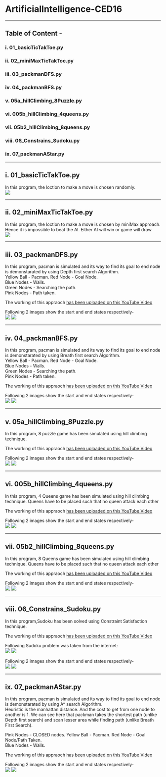 # ArtificialIntelligence-CED16
***
## Table of Content - 
### i.    01_basicTicTakToe.py
### ii.   02_miniMaxTicTakToe.py
### iii.  03_packmanDFS.py
### iv.   04_packmanBFS.py
### v.    05a_hillClimbing_8Puzzle.py
### vi.   005b_hillClimbing_4queens.py
### vii.  05b2_hillClimbing_8queens.py
### viii. 06_Constrains_Sudoku.py
### ix.   07_packmanAStar.py
***

## i.    01_basicTicTakToe.py
In this program, the loction to make a move is chosen randomly.  
![](https://github.com/sanujkul/ArtificialIntelligence-CED16/blob/master/Images/01_BasicTicTacToe.png)

***

## ii.   02_miniMaxTicTakToe.py
In this program, the loction to make a move is chosen by miniMax approach. 
Hence it is impossible to beat the AI. Either AI will win or game will draw.  
![](https://github.com/sanujkul/ArtificialIntelligence-CED16/blob/master/Images/02_miniMaxTicTacToe.png)


***

## iii.  03_packmanDFS.py  
In this program, pacman is simulated and its way to find its goal to end node is demonstarated by using Depth first search Algorithm.  
Yellow Ball - Pacman. 
Red Node - Goal Node.  
Blue Nodes - Walls.  
Green Nodes - Searching the path.   
Pink Nodes - Path taken.  

The working of this appraoch [has been uploaded on this YouTube Video](https://www.youtube.com/watch?v=-vWjmX9M5rg)

Following 2 images show the start and end states respectively-    
![](https://github.com/sanujkul/ArtificialIntelligence-CED16/blob/master/Images/03_DFS_PACKMAN_START.png) ![](https://github.com/sanujkul/ArtificialIntelligence-CED16/blob/master/Images/03_DFS_PACKMAN_END.png)

***

## iv.   04_packmanBFS.py
In this program, pacman is simulated and its way to find its goal to end node is demonstarated by using Breath first search Algorithm.  
Yellow Ball - Pacman. 
Red Node - Goal Node.  
Blue Nodes - Walls.  
Green Nodes - Searching the path.   
Pink Nodes - Path taken.  

The working of this appraoch [has been uploaded on this YouTube Video](https://www.youtube.com/watch?v=mbi9hgKg-hU)

Following 2 images show the start and end states respectively-    
![](https://github.com/sanujkul/ArtificialIntelligence-CED16/blob/master/Images/04_BFS_PACKMAN_START.png) ![](https://github.com/sanujkul/ArtificialIntelligence-CED16/blob/master/Images/04_BFS_PACKMAN_END.png)

***

## v.   05a_hillClimbing_8Puzzle.py
In this program, 8 puzzle game has been simulated using hill climbing technique.    

The working of this appraoch [has been uploaded on this YouTube Video](https://www.youtube.com/watch?v=utepHs5Nwpc&list=PLD0rOb-SUEXZ9IMxkrxjcj0LJnzunQeAd&index=1)

Following 2 images show the start and end states respectively-    
![](https://github.com/sanujkul/ArtificialIntelligence-CED16/blob/master/Images/05_hillClmbing_8Puzzle_start.png) ![](https://github.com/sanujkul/ArtificialIntelligence-CED16/blob/master/Images/05_hillClmbing_8Puzzle_end.png)

***

## vi.   005b_hillClimbing_4queens.py
In this program, 4 Queens game has been simulated using hill climbing technique. Queens have to be placed such that no queen attack each other

The working of this appraoch [has been uploaded on this YouTube Video](https://www.youtube.com/watch?v=ZcQsixOocRc&list=PLD0rOb-SUEXZ9IMxkrxjcj0LJnzunQeAd&index=5)

Following 2 images show the start and end states respectively-    
![](https://github.com/sanujkul/Artificial-Intelligence/blob/master/Images/05b_hillClmbing_4Queens_start.png) ![](https://github.com/sanujkul/Artificial-Intelligence/blob/master/Images/05b_hillClmbing_4Queens_end.png)

***


## vii.  05b2_hillClimbing_8queens.py
In this program, 8 Queens game has been simulated using hill climbing technique. Queens have to be placed such that no queen attack each other

The working of this appraoch [has been uploaded on this YouTube Video](https://www.youtube.com/watch?v=q_YPeDci8oU&list=PLD0rOb-SUEXZ9IMxkrxjcj0LJnzunQeAd&index=5)

Following 2 images show the start and end states respectively-    
![](https://github.com/sanujkul/Artificial-Intelligence/blob/master/Images/05b_hillClmbing_8Queens_start.png) ![](https://github.com/sanujkul/Artificial-Intelligence/blob/master/Images/05b_hillClmbing_8Queens_end.png)

***

## viii. 06_Constrains_Sudoku.py  
In this program,Sudoku has been solved using Constraint Satisfaction technique.

The working of this appraoch [has been uploaded on this YouTube Video](https://www.youtube.com/watch?v=7F_EM4iAfRE&list=PLD0rOb-SUEXZ9IMxkrxjcj0LJnzunQeAd&index=7)

Following Sudoku problem was taken from the internet:   
![](https://github.com/sanujkul/Artificial-Intelligence/blob/master/Images/SampleSudokuQues.png) ![](https://github.com/sanujkul/Artificial-Intelligence/blob/master/Images/SampleSudokuSol.png)

Following 2 images show the start and end states respectively-     
![](https://github.com/sanujkul/Artificial-Intelligence/blob/master/Images/06_Constrains_Sudoku_start.png) ![](https://github.com/sanujkul/Artificial-Intelligence/blob/master/Images/06_Constrains_Sudoku_end.png)

***

## ix.   07_packmanAStar.py
In this program, pacman is simulated and its way to find its goal to end node is demonstarated by using A* search Algorithm.  
Heuristic is the manhattan distance. And the cost to get from one node to another is 1.
We can see here that packman takes the shortest path (unlike Depth first search) and scan lesser area while finding path (unlike Breath First Search).

Pink Nodes - CLOSED nodes. 
Yellow Ball - Pacman. 
Red Node - Goal Node/Path Taken.  
Blue Nodes - Walls.  
 

The working of this appraoch [has been uploaded on this YouTube Video](https://www.youtube.com/watch?v=0pKdbXYBgPM)

Following 2 images show the start and end states respectively-    
![](https://github.com/sanujkul/Artificial-Intelligence/blob/master/Images/07_packmanAStar_start.png) ![](https://github.com/sanujkul/Artificial-Intelligence/blob/master/Images/07_packmanAStar_end.png)

